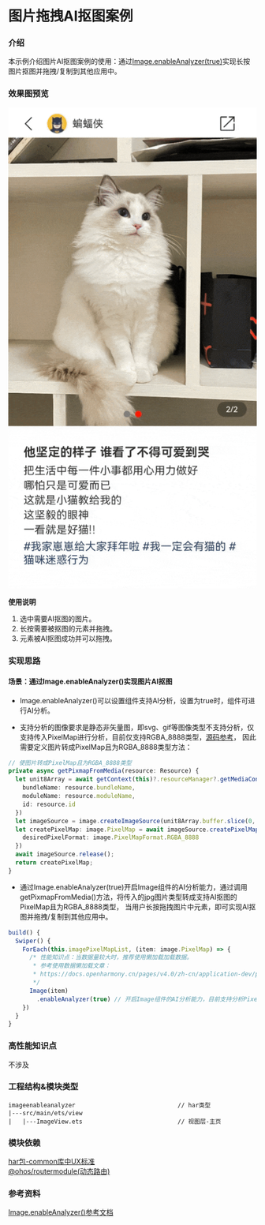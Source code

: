 # 图片拖拽AI抠图案例

### 介绍

本示例介绍图片AI抠图案例的使用：通过[Image.enableAnalyzer(true)](https://developer.huawei.com/consumer/cn/doc/harmonyos-references/ts-basic-components-image-0000001821000853#ZH-CN_TOPIC_0000001821000853)实现长按图片抠图并拖拽/复制到其他应用中。

### 效果图预览

![](../../product/entry/src/main/resources/base/media/image_enableanalyzer.gif)

**使用说明**
1. 选中需要AI抠图的图片。
2. 长按需要被抠图的元素并拖拽。
3. 元素被AI抠图成功并可以拖拽。

### 实现思路
#### 场景：通过Image.enableAnalyzer()实现图片AI抠图

- Image.enableAnalyzer()可以设置组件支持AI分析，设置为true时，组件可进行AI分析。

- 支持分析的图像要求是静态非矢量图，即svg、gif等图像类型不支持分析，仅支持传入PixelMap进行分析，目前仅支持RGBA_8888类型，[源码参考](src/main/ets/view/ImageView.ets)，
因此需要定义图片转成PixelMap且为RGBA_8888类型方法：

```typescript
// 使图片转成PixelMap且为RGBA_8888类型
private async getPixmapFromMedia(resource: Resource) { 
  let unit8Array = await getContext(this)?.resourceManager?.getMediaContent({
    bundleName: resource.bundleName,
    moduleName: resource.moduleName,
    id: resource.id
  })
  let imageSource = image.createImageSource(unit8Array.buffer.slice(0, unit8Array.buffer.byteLength));
  let createPixelMap: image.PixelMap = await imageSource.createPixelMap({
    desiredPixelFormat: image.PixelMapFormat.RGBA_8888
  })
  await imageSource.release();
  return createPixelMap;
}
```
- 通过Image.enableAnalyzer(true)开启Image组件的AI分析能力，通过调用getPixmapFromMedia()方法，将传入的jpg图片类型转成支持AI抠图的PixelMap且为RGBA_8888类型，
  当用户长按拖拽图片中元素，即可实现AI抠图并拖拽/复制到其他应用中。
```typescript
build() {
  Swiper() {
    ForEach(this.imagePixelMapList, (item: image.PixelMap) => {
      /* 性能知识点：当数据量较大时，推荐使用懒加载加载数据。
       * 参考使用数据懒加载文章：
       * https://docs.openharmony.cn/pages/v4.0/zh-cn/application-dev/performance/arkts-performance-improvement-recommendation.md/
       */
      Image(item)
        .enableAnalyzer(true) // 开启Image组件的AI分析能力，目前支持分析PixelMap且为RGBA_8888类型的图片
    })
  }
}
```


### 高性能知识点

不涉及

### 工程结构&模块类型

   ```
   imageenableanalyzer                             // har类型
   |---src/main/ets/view
   |   |---ImageView.ets                           // 视图层-主页 
   ```

### 模块依赖

[har包-common库中UX标准](../../common/utils/src/main/resources/base/element)  
[@ohos/routermodule(动态路由)](../../feature/routermodule)

### 参考资料

[Image.enableAnalyzer()参考文档](https://developer.huawei.com/consumer/cn/doc/harmonyos-references/ts-basic-components-image-0000001821000853#ZH-CN_TOPIC_0000001821000853)